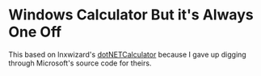 # Windows Calculator But it's Always One Off

This based on lnxwizard's [dotNETCalculator](https://github.com/lnxwizard/dotNETCalculator) because I gave up digging through Microsoft's source code for theirs.

